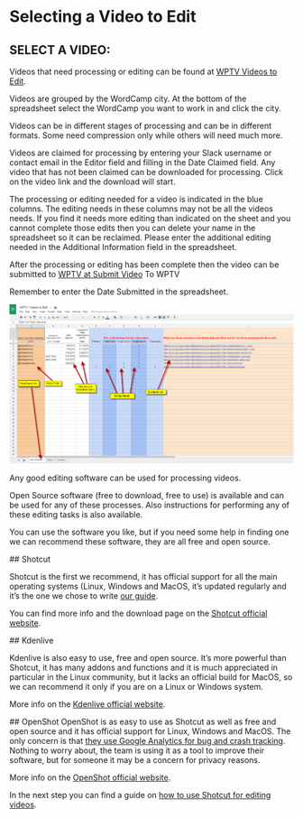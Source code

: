 # Selecting a Video to Edit

## SELECT A VIDEO:

Videos that need processing or editing can be found at [WPTV Videos to Edit](https://docs.google.com/spreadsheets/d/16y7U6icEeexSbifVj7eIuApiHQ5CqyDMAVKxyyujycA/edit).

Videos are grouped by the WordCamp city. At the bottom of the spreadsheet select the WordCamp you want to work in and click the city.

Videos can be in different stages of processing and can be in different formats. Some need compression only while others will need much more.

Videos are claimed for processing by entering your Slack username or contact email in the Editor field and filling in the Date Claimed field. Any video that has not been claimed can be downloaded for processing. Click on the video link and the download will start.

The processing or editing needed for a video is indicated in the blue columns. The editing needs in these columns may not be all the videos needs. If you find it needs more editing than indicated on the sheet and you cannot complete those edits then you can delete your name in the spreadsheet so it can be reclaimed. Please enter the additional editing needed in the Additional Information field in the spreadsheet.

After the processing or editing has been complete then the video can be submitted to [WPTV at Submit Video](http://wordpress.tv/submit-video/) To WPTV

Remember to enter the Date Submitted in the spreadsheet.

![Videos to Edit](./images/wptvvideostoedit.png)

Any good editing software can be used for processing videos.

Open Source software (free to download, free to use) is available and can be used for any of these processes.
Also instructions for performing any of these editing tasks is also available.

You can use the software you like, but if you need some help in finding one we can recommend these software, they are all free and open source.

## Shotcut

Shotcut is the first we recommend, it has official support for all the main operating systems (Linux, Windows and MacOS, it’s updated regularly and it’s the one we chose to write [our guide](https://make.wordpress.org/tv/handbook/video-editing/video-editor/).

You can find more info and the download page on the [Shotcut official website](https://shotcut.org/).

## Kdenlive

Kdenlive is also easy to use, free and open source. It’s more powerful than Shotcut, it has many addons and functions and it is much appreciated in particular in the Linux community, but it lacks an official build for MacOS, so we can recommend it only if you are on a Linux or Windows system.

More info on the [Kdenlive official website](https://kdenlive.org/).

## OpenShot
OpenShot is as easy to use as Shotcut as well as free and open source and it has official support for Linux, Windows and MacOS. The only concern is that [they use Google Analytics for bug and crash tracking](https://github.com/OpenShot/openshot-qt/issues/877). Nothing to worry about, the team is using it as a tool to improve their software, but for someone it may be a concern for privacy reasons.

More info on the [OpenShot official website](https://www.openshot.org/).

In the next step you can find a guide on [how to use Shotcut for editing videos](https://make.wordpress.org/tv/handbook/video-editing/video-editor/).